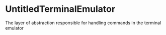 # UntitledTerminalEmulator
The layer of abstraction responsible for handling commands in the terminal emulator
